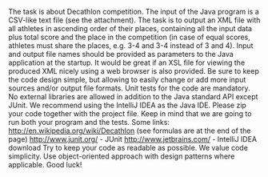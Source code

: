 The task is about Decathlon competition. 
The input of the Java program is a CSV-like text file (see the attachment). The task is to output an XML file with all athletes in ascending order of their places, containing all the input data plus total score and the place in the competition (in case of equal scores, athletes must share the places, e.g. 3-4 and 3-4 instead of 3 and 4). Input and output file names should be provided as parameters to the Java application at the startup. 
It would be great if an XSL file for viewing the produced XML nicely using a web browser is also provided. 
Be sure to keep the code design simple, but allowing to easily change or add more input sources and/or output file formats. 
Unit tests for the code are mandatory. No external libraries are allowed in addition to the Java standard API except JUnit. 
We recommend using the IntelliJ IDEA as the Java IDE. Please zip your code together with the project file. Keep in mind that we are going to run both your program and the tests. 
Some links: http://en.wikipedia.org/wiki/Decathlon (see formulas are at the end of the page) http://www.junit.org/ - JUnit http://www.jetbrains.com/ - IntelliJ IDEA download 
Try to keep your code as readable as possible. We value code simplicity. Use object-oriented approach with design patterns where applicable. 
Good luck!

